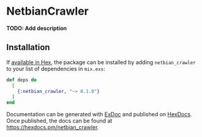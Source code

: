 # NetbianCrawler

**TODO: Add description**

## Installation

If [available in Hex](https://hex.pm/docs/publish), the package can be installed
by adding `netbian_crawler` to your list of dependencies in `mix.exs`:

```elixir
def deps do
  [
    {:netbian_crawler, "~> 0.1.0"}
  ]
end
```

Documentation can be generated with [ExDoc](https://github.com/elixir-lang/ex_doc)
and published on [HexDocs](https://hexdocs.pm). Once published, the docs can
be found at <https://hexdocs.pm/netbian_crawler>.

